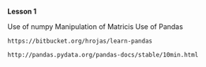 **Lesson 1**

Use of numpy
    Manipulation of Matricis
Use of Pandas
    
    https://bitbucket.org/hrojas/learn-pandas
    
    http://pandas.pydata.org/pandas-docs/stable/10min.html
    
    